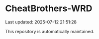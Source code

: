# CheatBrothers-WRD

Last updated: 2025-07-12 21:51:28

This repository is automatically maintained.
